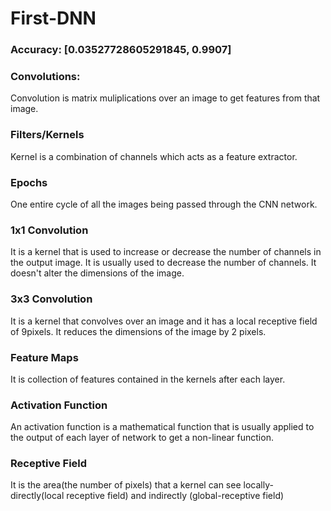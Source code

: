 # First-DNN

### Accuracy: [0.03527728605291845, 0.9907]

### Convolutions:
Convolution is matrix muliplications over an image to get features from that image.

### Filters/Kernels
Kernel is a combination of channels which acts as a feature extractor.

### Epochs
One entire cycle of all the images being passed through the CNN network.

### 1x1 Convolution
It is a kernel that is used to increase or decrease the number of channels in the output image. It is usually used to decrease the number of channels. It doesn't alter the dimensions of the image.

### 3x3 Convolution
It is a kernel that convolves over an image and it has a local receptive field of 9pixels. It reduces the dimensions of the image by 2 pixels.

### Feature Maps
It is collection of features contained in the kernels after each layer. 

### Activation Function
An activation function is a mathematical function that is usually applied to the output of each layer of network to get a non-linear function.

### Receptive Field
It is the area(the number of pixels) that a kernel can see locally-directly(local receptive field) and indirectly (global-receptive field)
